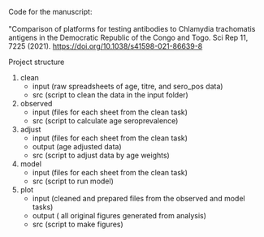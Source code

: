 Code for the manuscript:
<br>
<br>
"Comparison of platforms for testing antibodies to Chlamydia trachomatis antigens in the Democratic Republic of the Congo and Togo. Sci Rep 11, 7225 (2021). https://doi.org/10.1038/s41598-021-86639-8

Project structure
<br>
  1. clean
      - input (raw spreadsheets of age, titre, and sero_pos data)
      - src (script to clean the data in the input folder)
  2. observed
      - input (files for each sheet from the clean task)
      - src (script to calculate age seroprevalence)
  3. adjust
      - input (files for each sheet from the clean task)
      - output (age adjusted data)
      - src (script to adjust data by age weights)
  4. model
      - input (files for each sheet from the clean task)
      - src (script to run model)
  5. plot
      - input (cleaned and prepared files from the observed and model tasks)
      - output ( all original figures generated from analysis)
      - src (script to make figures)
